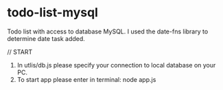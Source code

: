 # todo-list-mysql
Todo list with access to database MySQL.
I used the date-fns library to determine date task added.

// START 
1. In utlis/db.js please specify your connection to local database on your PC.
2. To start app please enter in terminal: node app.js
